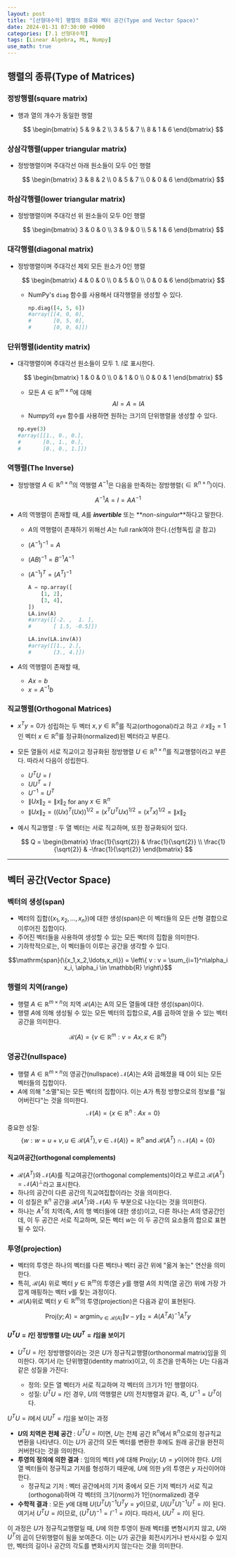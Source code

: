 ```yaml
---
layout: post
title: "[선형대수학] 행렬의 종류와 벡터 공간(Type and Vector Space)"
date: 2024-01-31 07:30:00 +0900
categories: [7.1 선형대수학]
tags: [Linear Algebra, ML, Numpy]
use_math: true
---
```


## 행렬의 종류(Type of Matrices)

### 정방행렬(square matrix)

- 행과 열의 개수가 동일한 행렬

  $$
  \begin{bmatrix}
    5 & 9 & 2 \\
    3 & 5 & 7 \\
    8 & 1 & 6
  \end{bmatrix}
  $$

### 상삼각행렬(upper triangular matrix)

- 정방행렬이며 주대각선 아래 원소들이 모두 0인 행렬

  $$
  \begin{bmatrix}
    3 & 8 & 2 \\
    0 & 5 & 7 \\
    0 & 0 & 6
  \end{bmatrix}
  $$

### 하삼각행렬(lower triangular matrix)

- 정방행렬이며 주대각선 위 원소들이 모두 0인 행렬

  $$
  \begin{bmatrix}
    3 & 0 & 0 \\
    3 & 9 & 0 \\
    5 & 1 & 6
  \end{bmatrix}
  $$

### 대각행렬(diagonal matrix)

- 정방행렬이며 주대각선 제외 모든 원소가 0인 행렬

  $$
  \begin{bmatrix}
    4 & 0 & 0 \\
    0 & 5 & 0 \\
    0 & 0 & 6
  \end{bmatrix}
  $$

  - NumPy's `diag` 함수를 사용해서 대각행렬을 생성할 수 있다.

    ```python
    np.diag([4, 5, 6])
    #array([[4, 0, 0],
    #       [0, 5, 0],
    #       [0, 0, 6]])
    ```

### 단위행렬(identity matrix)

- 대각행렬이며 주대각선 원소들이 모두 1. $I$로 표시한다.

  $$
  \begin{bmatrix}
    1 & 0 & 0 \\
    0 & 1 & 0 \\
    0 & 0 & 1
  \end{bmatrix}
  $$

  - 모든 $A\in \mathbb{R}^{m\times n}$에 대해
    $$AI = A = IA$$
  - Numpy의 `eye` 함수를 사용하면 원하는 크기의 단위행렬을 생성할 수 있다.

  ```python
  np.eye(3)
  #array([[1., 0., 0.],
  #       [0., 1., 0.],
  #       [0., 0., 1.]])
  ```

### 역행렬(The Inverse)

- 정방행렬 $A\in \mathbb{R}^{n\times n}$의 역행렬 $A^{-1}$은 다음을 만족하는 정방행렬($\in \mathbb{R}^{n\times n}$)이다.

$$A^{-1}A = I = AA^{-1}$$

- $A$의 역행렬이 존재할 때, $A$를 **_invertible_** 또는 **_non-singular_**하다고 말한다.

  - $A$의 역행렬이 존재하기 위해선 $A$는 full rank여야 한다.(선형독립 글 참고)
  - $(A^{-1})^{-1} = A$
  - $(AB)^{-1} = B^{-1}A^{-1}$
  - $(A^{-1})^T = (A^T)^{-1}$

    ```python
    A = np.array([
        [1, 2],
        [3, 4],
    ])
    LA.inv(A)
    #array([[-2. ,  1. ],
    #       [ 1.5, -0.5]])

    LA.inv(LA.inv(A))
    #array([[1., 2.],
    #       [3., 4.]])
    ```

- $A$의 역행렬이 존재할 때,

  - $Ax = b$
  - $x = A^{-1}b$

### 직교행렬(Orthogonal Matrices)

- $x^Ty=0$가 성립하는 두 벡터 $x, y \in \mathbb{R}^n$를 직교(orthogonal)라고 하고 $\|x\|_2 = 1$인 벡터 $x\in \mathbb{R}^n$를 정규화(normalized)된 벡터라고 부른다.

- 모든 열들이 서로 직교이고 정규화된 정방행렬 $U\in \mathbb{R}^{n\times n}$를 직교행렬이라고 부른다. 따라서 다음이 성립한다.

  - $U^TU = I$
  - $UU^T = I$
  - $U^{-1} = U^T$
  - $\|Ux\|_2 = \|x\|_2$ for any $x\in \mathbb{R}^{n}$
  - $\|Ux\|_2 = \big((Ux)^T(Ux)\big)^{1/2} = \big(x^TU^TUx\big)^{1/2} = (x^Tx)^{1/2} = \|x\|_2$

- 예시 직교행렬 : 두 열 벡터는 서로 직교하며, 또한 정규화되어 있다.

  $$
  Q = \begin{bmatrix}
  \frac{1}{\sqrt{2}} & \frac{1}{\sqrt{2}} \\
  \frac{1}{\sqrt{2}} & -\frac{1}{\sqrt{2}}
  \end{bmatrix}
  $$

---

## 벡터 공간(Vector Space)

### 벡터의 생성(span)

- 벡터의 집합($\{x_1,x_2,\ldots,x_n\}$)에 대한 생성(span)은 이 벡터들의 모든 선형 결합으로 이루어진 집합이다.
- 주어진 벡터들을 사용하여 생성할 수 있는 모든 벡터의 집합을 의미한다.
- 기하학적으로는, 이 벡터들이 이루는 공간을 생각할 수 있다.

$$\mathrm{span}(\{x_1,x_2,\ldots,x_n\}) = \left\{ v : v = \sum_{i=1}^n\alpha_i x_i, \alpha_i \in \mathbb{R} \right\}$$

### 행렬의 치역(range)

- 행렬 $A\in \mathbb{R}^{m\times n}$의 치역 $\mathcal{R}(A)$는 A의 모든 열들에 대한 생성(span)이다.
- 행렬 $A$에 의해 생성될 수 있는 모든 벡터의 집합으로, $A$를 곱하여 얻을 수 있는 벡터 공간을 의미한다.

$$\mathcal{R}(A) = \{ v\in \mathbb{R}^m : v = Ax, x\in \mathbb{R}^n\}$$

### 영공간(nullspace)

- 행렬 $A\in \mathbb{R}^{m\times n}$의 영공간(nullspace) $\mathcal{N}(A)$는 $A$와 곱해졌을 때 0이 되는 모든 벡터들의 집합이다.
- $A$에 의해 "소멸"되는 모든 벡터의 집합이다. 이는 $A$가 특정 방향으로의 정보를 "잃어버린다"는 것을 의미한다.
  $$\mathcal{N}(A) = \{x\in \mathbb{R}^n : Ax = 0\}$$

중요한 성질:
$$\{w : w = u + v, u\in \mathcal{R}(A^T), v \in \mathcal{N}(A)\} = \mathbb{R}^n ~\mathrm{and}~ \mathcal{R}(A^T) \cap \mathcal{N}(A) = \{0\}$$

#### 직교여공간(orthogonal complements)

- $\mathcal{R}(A^T)$와 $\mathcal{N}(A)$를 직교여공간(orthogonal complements)이라고 부르고 $\mathcal{R}(A^T) = \mathcal{N}(A)^\perp$라고 표시한다.
- 하나의 공간이 다른 공간의 직교여집합이라는 것을 의미한다.
- 이 성질은 $\mathbb{R}^n$ 공간을 $\mathcal{R}(A^T)$와 $\mathcal{N}(A)$ 두 부분으로 나눈다는 것을 의미한다.
- 하나는 $A^T$의 치역(즉, $A$의 행 벡터들에 대한 생성)이고, 다른 하나는 $A$의 영공간인데, 이 두 공간은 서로 직교하며, 모든 벡터 $w$는 이 두 공간의 요소들의 합으로 표현될 수 있다.

### 투영(projection)

- 벡터의 투영은 하나의 벡터를 다른 벡터나 벡터 공간 위에 "옮겨 놓는" 연산을 의미한다.
- 특히, $\mathcal{R}(A)$ 위로 벡터 $y\in \mathbb{R}^m$의 투영은 $y$를 행렬 $A$의 치역(열 공간) 위에 가장 가깝게 매핑하는 벡터 $v$를 찾는 과정이다.
- $\mathcal{R}(A)$위로 벡터 $y\in \mathbb{R}^m$의 투영(projection)은 다음과 같이 표현된다.

$$\mathrm{Proj}(y;A) = \mathop{\mathrm{argmin}}_{v\in \mathcal{R}(A)} \| v - y \|_2 = A(A^TA)^{-1}A^Ty$$

#### $U^TU = I$인 정방행렬 $U$는 $UU^T = I$임을 보이기

- $U^TU = I$인 정방행렬이라는 것은 $U$가 정규직교행렬(orthonormal matrix)임을 의미한다. 여기서 $I$는 단위행렬(identity matrix)이고, 이 조건을 만족하는 $U$는 다음과 같은 성질을 가진다:

  - 정의: 모든 열 벡터가 서로 직교하며 각 벡터의 크기가 1인 행렬이다.
  - 성질: $U^TU = I$인 경우, $U$의 역행렬은 $U$의 전치행렬과 같다. 즉, $U^{-1} = U^T$이다.

$U^TU = I$에서 $UU^T = I$임을 보이는 과정

- **$U$의 치역은 전체 공간** : $U^TU = I$이면, $U$는 전체 공간 $\mathbb{R}^n$에서 $\mathbb{R}^n$으로의 정규직교 변환을 나타낸다. 이는 $U$가 공간의 모든 벡터를 변환한 후에도 원래 공간을 완전히 커버한다는 것을 의미한다.
- **투영의 정의에 의한 결과** : 임의의 벡터 $y$에 대해 $\mathrm{Proj}(y;U) = y$이어야 한다. $U$의 열 벡터들이 정규직교 기저를 형성하기 때문에, $U$에 의한 $y$의 투영은 $y$ 자신이어야 한다.
  - 정규직교 기저 : 벡터 공간에서의 기저 중에서 모든 기저 벡터가 서로 직교(orthogonal)하며 각 벡터의 크기(norm)가 1인(normalized) 경우
- **수학적 결과** : 모든 $y$에 대해 $U(U^TU)^{-1}U^Ty = y$이므로, $U(U^TU)^{-1}U^T = I$이 된다. 여기서 $U^TU = I$이므로, $(U^TU)^{-1} = I^{-1} = I$이다. 따라서, $UU^T = I$이 된다.

이 과정은 $U$가 정규직교행렬일 때, $U$에 의한 투영이 원래 벡터를 변형시키지 않고, $U$와 $U^T$의 곱이 단위행렬이 됨을 보여준다. 이는 $U$가 공간을 회전시키거나 반사시킬 수 있지만, 벡터의 길이나 공간의 각도를 변화시키지 않는다는 것을 의미한다.
